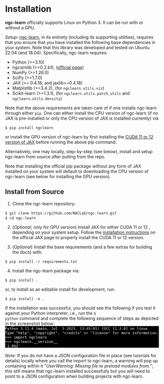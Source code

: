 # Installation

**ngc-learn** officially supports Linux on Python 3. It can be run with or
without a GPU.

<i>Setup:</i> <a href="https://github.com/NACLab/ngc-learn">ngc-learn</a>,
in its entirety (including its supporting utilities),
requires that you ensure that you have installed the following base dependencies in
your system. Note that this library was developed and tested on Ubuntu 22.04 (and 18.04).
Specifically, ngc-learn requires:
* Python (>=3.10)
* ngcsimlib (>=0.2.b1), (<a href="https://github.com/NACLab/ngc-sim-lib">official page</a>)
* NumPy (>=1.26.0)
* SciPy (>=1.7.0)
* JAX (>= 0.4.18; and jaxlib>=0.4.18) <!--(tested for cuda 11.8)-->
* Matplotlib (>=3.4.2), (for `ngclearn.utils.viz`)
* Scikit-learn (>=1.3.1), (for `ngclearn.utils.patch_utils` and `ngclearn.utils.density`)

Note that the above requirements are taken care of if one installs ngc-learn
through either `pip`. One can either install the CPU version of ngc-learn (if no JAX is
pre-installed or only the CPU version of JAX is installed currently) via
```console
$ pip install ngclearn
```

or install the GPU version of ngc-learn by first installing the
<a href="https://jax.readthedocs.io/en/latest/installation.html">CUDA 11 or 12
version of JAX</a> before running the above pip command.

Alternatively, one may locally, step-by-step (see below), install and setup
ngc-learn from source after pulling from the repo.

Note that installing the official pip package without any form of JAX installed
on your system will default to downloading the CPU version of ngc-learn (see
below for installing the GPU version).

## Install from Source

1. Clone the ngc-learn repository:
```console
$ git clone https://github.com/NACLab/ngc-learn.git
$ cd ngc-learn
```

2. (<i>Optional</i>; only for GPU version) Install JAX for either CUDA 11 or 12 , depending
   on your system setup. Follow the
   <a href="https://jax.readthedocs.io/en/latest/installation.html">installation instructions</a>
   on the official JAX page to properly install the CUDA 11 or 12 version.

3. (<i>Optional</i>) Install the base requirements (and a few extras for building
  the docs) with:
```console
$ pip install -r requirements.txt
```

4. Install the ngc-learn package via:
```console
$ pip install .
```
or, to install as an editable install for development, run:
```console
$ pip install -e .
```

If the installation was successful, you should see the following if you test
it against your Python interpreter, i.e., run the <code>$ python</code> command
and complete the following sequence of steps as depicted in the screenshot below:<br>
<img src="images/test_ngclearn_install.png" width="512">

<i>Note</i>: If you do not have a JSON configuration file in place (see tutorials
for details) locally where you call the import to ngc-learn, a warning will pop
up containing within it "<i>UserWarning: Missing file to preload modules from.</i>";
this still means that ngc-learn installed successfully but you will need to
point to a JSON configuration when building projects with ngc-learn.

<!--
After installation, you can also run the tests in the directory `/tests/`, specifically
```console
$ python test_identity.py
```
and should see that all the basic assertion tests yield pass as follows:

<img src="images/test_run_output.png" width="512">

(Note: Running the others, e.g., `test_gen_dynamics.py` and `test_harmonium.py`,
should also result in passing conditions as well.)


## A Note on Simulating with the GPU or CPU

Simulations using ngc-learn can be run on either the CPU or GPU (currently, in this
version of ngc-learn, there is no multi-CPU/GPU support) by writing code near
the top of your general simulation scripts as follows:

```python
mid = -1 # the gpu_id (run nivida-smi to find your system's GPU identifiers)
if mid >= 0:
    print(" > Using GPU ID {0}".format(mid))
    os.environ["CUDA_VISIBLE_DEVICES"]="{0}".format(mid)'
    gpu_tag = '/GPU:0'
else:
    os.environ["CUDA_VISIBLE_DEVICES"]="-1"
    gpu_tag = '/CPU:0'

...other non-initialization/simulation code goes here...

with tf.device(gpu_tag): # forces code below here to reisde on GPU with identifer "mid"
    ...initialization and simulation code goes here...

```

where `mid = -1` triggers a CPU-only simulation while `mid >= 0` would trigger
a GPU simulation based on the identifier provided (an `mid = 0` would force the
simulation to take place on GPU with an identifier of `0` -- you can query the
identifiers of what GPUs your system houses with the bash command `$ nvidia-smi`).

Note that, as shown in the code snippet above, later on in your script, before the
code you write that executes things such as
initializing NGC graphs or simulating the NGC systems (learning, inference, etc.),
it is recommended to place a with-statement before the relevant code (which
forces the execution of the following code indented underneath the with-statement
to reside on the GPU with the identifier you provided.)
-->
